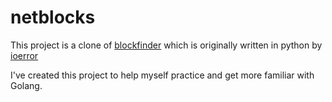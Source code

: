# netblocks

This project is a clone of [blockfinder](https://github.com/ioerror/blockfinder/)
which is originally written in python by [ioerror](https://github.com/ioerror)

I've created this project to help myself practice and get more familiar with Golang.
